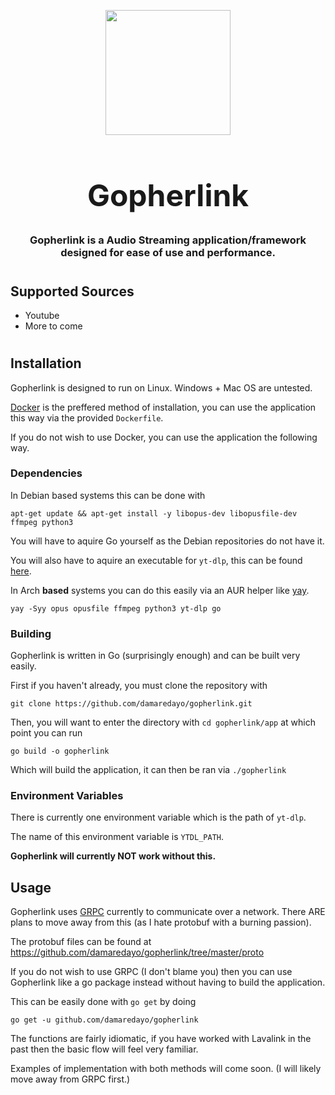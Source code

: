 <p align="center" style="margin-bottom: 0px !important;"> 
    <img src="https://cdn.discordapp.com/attachments/720202948797399079/973707818202976286/gomusic_copy.png" width=200>
</p>
<h1 align="center" style="font-size:48px">Gopherlink</h1>

<div align="center">

### Gopherlink is a Audio Streaming application/framework designed for ease of use and performance.
</div>

# 
## Supported Sources
- Youtube
- More to come
#
## Installation
Gopherlink is designed to run on Linux. Windows + Mac OS are untested.

[Docker](https://www.docker.com) is the preffered method of installation, you can use the application this way via the provided `Dockerfile`.

If you do not wish to use Docker, you can use the application the following way.

### Dependencies 

In Debian based systems this can be done with

    apt-get update && apt-get install -y libopus-dev libopusfile-dev ffmpeg python3

You will have to aquire Go yourself as the Debian repositories do not have it.

You will also have to aquire an executable for `yt-dlp`, this can be found [here](https://github.com/yt-dlp/yt-dlp/releases/).

In Arch **based** systems you can do this easily via an AUR helper like [yay](https://github.com/Jguer/yay).

    yay -Syy opus opusfile ffmpeg python3 yt-dlp go

### Building

Gopherlink is written in Go (surprisingly enough) and can be built very easily.

First if you haven't already, you must clone the repository with

    git clone https://github.com/damaredayo/gopherlink.git

Then, you will want to enter the directory with `cd gopherlink/app` at which point you can run

    go build -o gopherlink

Which will build the application, it can then be ran via `./gopherlink`

### Environment Variables
There is currently one environment variable which is the path of `yt-dlp`.

The name of this environment variable is `YTDL_PATH`. 

**Gopherlink will currently NOT work without this.**

## Usage

Gopherlink uses [GRPC](https://grpc.io/) currently to communicate over a network. There ARE plans to move away from this (as I hate protobuf with a burning passion).

The protobuf files can be found at https://github.com/damaredayo/gopherlink/tree/master/proto

If you do not wish to use GRPC (I don't blame you) then you can use Gopherlink like a go package instead without having to build the application.

This can be easily done with `go get` by doing

    go get -u github.com/damaredayo/gopherlink


The functions are fairly idiomatic, if you have worked with Lavalink in the past then the basic flow will feel very familiar.

Examples of implementation with both methods will come soon. (I will likely move away from GRPC first.)